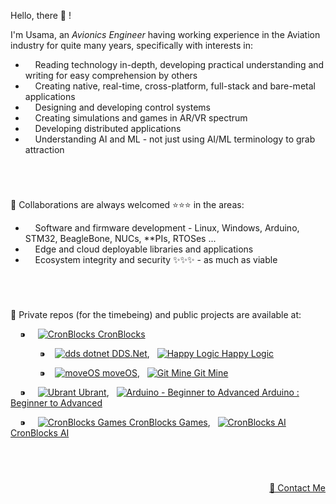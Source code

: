 Hello, there 👋 !

I'm Usama, an *Avionics Engineer* having working experience in the Aviation industry for quite many years, specifically with interests in:

  - &nbsp; &nbsp; Reading technology in-depth, developing practical understanding and writing for easy comprehension by others
  - &nbsp; &nbsp; Creating native, real-time, cross-platform, full-stack and bare-metal applications
  - &nbsp; &nbsp; Designing and developing control systems
  - &nbsp; &nbsp; Creating simulations and games in AR/VR spectrum
  - &nbsp; &nbsp; Developing distributed applications
  - &nbsp; &nbsp; Understanding AI and ML - not just using AI/ML terminology to grab attraction


&nbsp;

# 

💞️ Collaborations are always welcomed :star::star::star: in the areas:
  - &nbsp; &nbsp; Software and firmware development - Linux, Windows, Arduino, STM32, BeagleBone, NUCs, \*\*PIs, RTOSes ...
  - &nbsp; &nbsp; Edge and cloud deployable libraries and applications
  - &nbsp; &nbsp; Ecosystem integrity and security ✨✨✨ - as much as viable


&nbsp;

# 

🌱 Private repos (for the timebeing) and public projects are available at:


<p align="left">
  
<!-- CronBlocks -->
&nbsp; &nbsp; ⁍ &nbsp; &nbsp;
<a href="https://github.com/cronblocks">
  <img src="https://avatars.githubusercontent.com/u/86520771?s=32&v=4" alt="CronBlocks" />
CronBlocks</a>
    
  <!-- DDS.Net --><!-- HappyLogic -->
  &nbsp; &nbsp; &nbsp; &nbsp; &nbsp; &nbsp; ⁍ &nbsp;&nbsp;
  <a href="https://github.com/dds-dotnet">
    <img src="https://avatars.githubusercontent.com/u/125957062?s=24&v=4" alt="dds dotnet" />
  DDS.Net</a>, &nbsp; <a href="https://github.com/happylogic">
    <img src="https://avatars.githubusercontent.com/u/132655798?s=24&v=4" alt="Happy Logic" />
  Happy Logic</a>
      
  <!-- moveOS --><!-- Git Mine -->
  &nbsp; &nbsp; &nbsp; &nbsp; &nbsp; &nbsp; ⁍ &nbsp;&nbsp;
  <a href="https://github.com/move-os">
    <img src="https://avatars.githubusercontent.com/u/116582302?s=24&v=4" alt="moveOS" />
  moveOS</a>, &nbsp; <a href="https://github.com/git-mine">
    <img src="https://avatars.githubusercontent.com/u/125908595?s=24&v=4" alt="Git Mine" />
  Git Mine</a>



<!-- Ubrant --><!-- Arduino - Beginner to Advanced -->
&nbsp; &nbsp; ⁍ &nbsp; &nbsp;
<a href="https://github.com/ubrant">
  <img src="https://avatars.githubusercontent.com/u/87671848?s=32&v=4" alt="Ubrant" />
Ubrant</a>, &nbsp; <a href="https://github.com/arduino-ba">
  <img src="https://avatars.githubusercontent.com/u/121078777?s=32&v=4" alt="Arduino - Beginner to Advanced" />
Arduino : Beginner to Advanced</a>

<!-- CronBlocks Games --><!-- CronBlocks AI -->
&nbsp; &nbsp; ⁍ &nbsp; &nbsp;
<a href="https://github.com/cronblocks-games">
  <img src="https://avatars.githubusercontent.com/u/148332804?s=32&v=4" alt="CronBlocks Games" />
CronBlocks Games</a>, &nbsp; <a href="https://github.com/cronblocks-ai">
  <img src="https://avatars.githubusercontent.com/u/103107980?s=32&v=4" alt="CronBlocks AI" />
CronBlocks AI</a>

</p>


&nbsp;

# 
<p align="right"><a href="https://www.linkedin.com/in/usa-m">&#128231; Contact Me</a></p>
